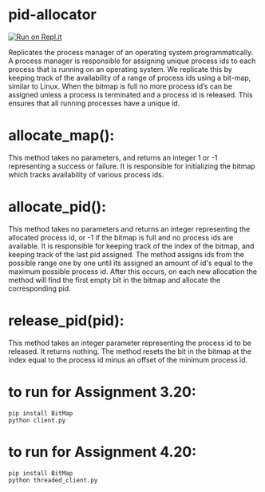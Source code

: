 # pid-allocator
[![Run on Repl.it](https://repl.it/badge/github/PetrMitsel/pid-allocator)](https://repl.it/github/PetrMitsel/pid-allocator)

Replicates the process manager of an operating system programmatically. A process manager is responsible for assigning unique process ids to each process that is running on an operating system. We replicate this by keeping track of the availability of a range of process ids using a bit-map, similar to Linux. When the bitmap is full no more process id’s can be assigned unless a process is terminated and a process id is released. This ensures that all running processes have a unique id. 
#	allocate_map(): 
This method takes no parameters, and returns an integer 1 or -1 representing a success or failure. It is responsible for initializing the bitmap which tracks availability of various process ids.
#	allocate_pid(): 
This method takes no parameters and returns an integer representing the allocated process id, or -1 if the bitmap is full and no process ids are available. It is responsible for keeping track of the index of the bitmap, and keeping track of the last pid assigned. The method assigns ids from the possible range one by one until its assigned an amount of id's equal to the maximum possible process id. After this occurs, on each new allocation the method will find the first empty bit in the bitmap and allocate the corresponding pid. 
#	release_pid(pid): 
This method takes an integer parameter representing the process id to be released. It returns nothing. The method resets the bit in the bitmap at the index equal to the process id minus an offset of the minimum process id. 

# to run for Assignment 3.20:
    pip install BitMap
    python client.py

# to run for Assignment 4.20:
    pip install BitMap
    python threaded_client.py
